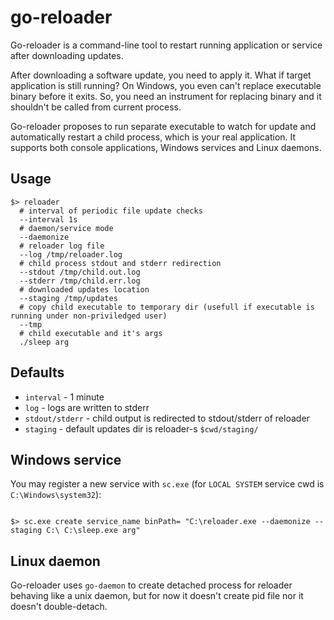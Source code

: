 go-reloader
===========

Go-reloader is a command-line tool to restart running application or service after downloading updates.

After downloading a software update, you need to apply it. What if target application is still running? 
On Windows, you even can't replace executable binary before it exits. So, you need an instrument for replacing 
binary and it shouldn't be called from current process.

Go-reloader proposes to run separate executable to watch for update and automatically restart a child process, which is 
your real application. It supports both console applications, Windows services and Linux daemons.

Usage
-----

```shell script
$> reloader
  # interval of periodic file update checks
  --interval 1s
  # daemon/service mode
  --daemonize
  # reloader log file
  --log /tmp/reloader.log
  # child process stdout and stderr redirection
  --stdout /tmp/child.out.log
  --stderr /tmp/child.err.log
  # downloaded updates location
  --staging /tmp/updates
  # copy child executable to temporary dir (usefull if executable is running under non-priviledged user)
  --tmp
  # child executable and it's args
  ./sleep arg
```

Defaults
--------

* `interval` - 1 minute
* `log` - logs are written to stderr
* `stdout/stderr` - child output is redirected to stdout/stderr of reloader
* `staging` - default updates dir is reloader-s `$cwd/staging/`

Windows service
---------------

You may register a new service with `sc.exe` (for `LOCAL SYSTEM` service cwd is `C:\Windows\system32`):

```shell script

$> sc.exe create service_name binPath= "C:\reloader.exe --daemonize --staging C:\ C:\sleep.exe arg"
```

Linux daemon
------------

Go-reloader uses `go-daemon` to create detached process for reloader behaving like a unix daemon, but for now it doesn't
create pid file nor it doesn't double-detach.
